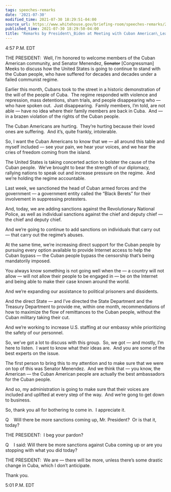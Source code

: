 ```yaml
---
tags: speeches-remarks
date: '2021-07-30'
modified_time: 2021-07-30 18:29:51-04:00
source_url: https://www.whitehouse.gov/briefing-room/speeches-remarks/2021/07/30/remarks-by-president-biden-at-meeting-with-cuban-american-leaders/
published_time: 2021-07-30 18:29:50-04:00
title: "Remarks by President\_Biden at Meeting with Cuban American\_Leaders"
---
```

 
4:57 P.M. EDT      
  
THE PRESIDENT:  Well, I’m honored to welcome members of the Cuban
American community, and Senator Menendez, <s>Senator</s> \[Congressman\]
Meeks to discuss how the United States is going to continue to stand
with the Cuban people, who have suffered for decades and decades under a
failed communist regime.  
  
Earlier this month, Cubans took to the street in a historic
demonstration of the will of the people of Cuba.  The regime responded
with violence and repression, mass detentions, sham trials, and people
disappearing who — who have spoken out.  Just disappearing.  Family
members, I’m told, are not able — have no idea where their family
members are back in Cuba.  And — in a brazen violation of the rights of
the Cuban people.   
  
The Cuban Americans are hurting.  They’re hurting because their loved
ones are suffering.  And it’s, quite frankly, intolerable.  
  
So, I want the Cuban Americans to know that we — all around this table
and myself included — see your pain, we hear your voices, and we hear
the cries of freedom coming from the island.  
  
The United States is taking concerted action to bolster the cause of the
Cuban people.  We’ve brought to bear the strength of our diplomacy,
rallying nations to speak out and increase pressure on the regime.  And
we’re holding the regime accountable.  
  
Last week, we sanctioned the head of Cuban armed forces and the
government — a government entity called the “Black Berets” for their
involvement in suppressing protesters.  
  
And, today, we are adding sanctions against the Revolutionary National
Police, as well as individual sanctions against the chief and deputy
chief — the chief and deputy chief.   
  
And we’re going to continue to add sanctions on individuals that carry
out — that carry out the regime’s abuses.  
  
At the same time, we’re increasing direct support for the Cuban people
by pursuing every option available to provide Internet access to help
the Cuban bypass — the Cuban people bypass the censorship that’s being
mandatorily imposed.  
  
You always know something is not going well when the — a country will
not allow — will not allow their people to be engaged in — be on the
Internet and being able to make their case known around the world.    
  
And we’re expanding our assistance to political prisoners and
dissidents.  
  
And the direct State — and I’ve directed the State Department and the
Treasury Department to provide me, within one month, recommendations of
how to maximize the flow of remittances to the Cuban people, without the
Cuban military taking their cut.  
  
And we’re working to increase U.S. staffing at our embassy while
prioritizing the safety of our personnel.  
  
So, we’ve got a lot to discuss with this group.  So, we got — and
mostly, I’m here to listen.  I want to know what their ideas are.  And
you are some of the best experts on the issue.   
  
The first person to bring this to my attention and to make sure that we
were on top of this was Senator Menendez.  And we think that — you know,
the American — the Cuban American people are actually the best
ambassadors for the Cuban people.  
  
And so, my administration is going to make sure that their voices are
included and uplifted at every step of the way.  And we’re gong to get
down to business.   
  
So, thank you all for bothering to come in.  I appreciate it.   
  
Q    Will there be more sanctions coming up, Mr. President?  Or is that
it, today?  
  
THE PRESIDENT:  I beg your pardon?  
  
Q    I said: Will there be more sanctions against Cuba coming up or are
you stopping with what you did today?  
  
THE PRESIDENT:  We are — there will be more, unless there’s some drastic
change in Cuba, which I don’t anticipate.  
  
Thank you.  
  
5:01 P.M. EDT
